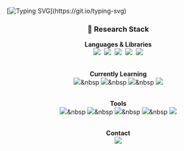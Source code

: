 <!--
## Hi there 👋
-->

[![Typing SVG](https://readme-typing-svg.demolab.com/?lines=Ex+nihilo+nihil+fit.;Work+like+hell!)](https://git.io/typing-svg)

<h3 align="center">🧰 Research Stack</h3>

<div align="center">
  <!-- Languages & Libraries -->
  <b>Languages & Libraries</b><br/>
  <img src="https://img.shields.io/badge/fortran-734F96.svg?style=for-the-badge&logo=fortran&logoColor=white" />&nbsp
  <img src="https://img.shields.io/badge/python-3776AB.svg?style=for-the-badge&logo=python&logoColor=white" />&nbsp
  <img src="https://img.shields.io/badge/pandas-150458.svg?style=for-the-badge&logo=pandas&logoColor=white" />&nbsp
  <img src="https://img.shields.io/badge/numpy-013243.svg?style=for-the-badge&logo=numpy&logoColor=white" />&nbsp
  <img src="https://img.shields.io/badge/matplotlib-11557C.svg?style=for-the-badge&logo=matplotlib&logoColor=white" />
  <br/><br/>

  <!-- Currently Learning -->
  <b>Currently Learning</b><br/>
  <img src="https://img.shields.io/badge/C++-00599C.svg?style=for-the-badge&logo=cplusplus&logoColor=white" />&nbsp
  <img src="https://img.shields.io/badge/rust-000000.svg?style=for-the-badge&logo=rust&logoColor=white" />&nbsp
  <img src="https://img.shields.io/badge/R-276DC3.svg?style=for-the-badge&logo=r&logoColor=white" />&nbsp
  <img src="https://img.shields.io/badge/SQL-1F6FEB.svg?style=for-the-badge" />
  <br/><br/>

  <!-- Tools -->
  <b>Tools</b><br/>
  <img src="https://img.shields.io/badge/git-F05032.svg?style=for-the-badge&logo=git&logoColor=white" />&nbsp
  <img src="https://img.shields.io/badge/github-181717.svg?style=for-the-badge&logo=github&logoColor=white" />&nbsp
  <img src="https://img.shields.io/badge/notion-000000.svg?style=for-the-badge&logo=notion&logoColor=white" />&nbsp
  <img src="https://img.shields.io/badge/VS%20Code-007ACC.svg?style=for-the-badge&logo=visualstudiocode&logoColor=white" />&nbsp
  <img src="https://img.shields.io/badge/jupyter-F37626.svg?style=for-the-badge&logo=jupyter&logoColor=white" />
  <br/><br/>

  <!-- Contact -->
  <b>Contact</b><br/>
  <a href="mailto:yh.nam.stoic@gmail.com">
    <img src="https://img.shields.io/badge/email-yh.nam.stoic%40gmail.com-4285F4?style=for-the-badge&logo=gmail&logoColor=white" />
  </a>
</div>



<!--
**StoicJHS/StoicJHS** is a ✨ _special_ ✨ repository because its `README.md` (this file) appears on your GitHub profile.

Here are some ideas to get you started:

- 🔭 I’m currently working on ...
- 🌱 I’m currently learning ...
- 👯 I’m looking to collaborate on ...
- 🤔 I’m looking for help with ...
- 💬 Ask me about ...
- 📫 How to reach me: ...
- 😄 Pronouns: ...
- ⚡ Fun fact: ...
-->
